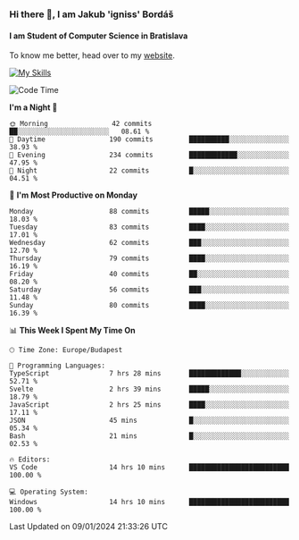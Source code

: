 ### Hi there 👋, I am Jakub 'igniss' Bordáš

#### I am Student of Computer Science in Bratislava
To know me better, head over to my [website](https://bordas.sk).

[![My Skills](https://skillicons.dev/icons?i=js,html,css,figma,svelte,java,kotlin,python,postgresql,typescript,nest,nodejs)](https://bordas.sk)


<!--START_SECTION:waka-->
![Code Time](http://img.shields.io/badge/Code%20Time-1%2C337%20hrs%2026%20mins-blue)

**I'm a Night 🦉** 

```text
🌞 Morning                42 commits          ██░░░░░░░░░░░░░░░░░░░░░░░   08.61 % 
🌆 Daytime                190 commits         ██████████░░░░░░░░░░░░░░░   38.93 % 
🌃 Evening                234 commits         ████████████░░░░░░░░░░░░░   47.95 % 
🌙 Night                  22 commits          █░░░░░░░░░░░░░░░░░░░░░░░░   04.51 % 
```
📅 **I'm Most Productive on Monday** 

```text
Monday                   88 commits          █████░░░░░░░░░░░░░░░░░░░░   18.03 % 
Tuesday                  83 commits          ████░░░░░░░░░░░░░░░░░░░░░   17.01 % 
Wednesday                62 commits          ███░░░░░░░░░░░░░░░░░░░░░░   12.70 % 
Thursday                 79 commits          ████░░░░░░░░░░░░░░░░░░░░░   16.19 % 
Friday                   40 commits          ██░░░░░░░░░░░░░░░░░░░░░░░   08.20 % 
Saturday                 56 commits          ███░░░░░░░░░░░░░░░░░░░░░░   11.48 % 
Sunday                   80 commits          ████░░░░░░░░░░░░░░░░░░░░░   16.39 % 
```


📊 **This Week I Spent My Time On** 

```text
🕑︎ Time Zone: Europe/Budapest

💬 Programming Languages: 
TypeScript               7 hrs 28 mins       █████████████░░░░░░░░░░░░   52.71 % 
Svelte                   2 hrs 39 mins       █████░░░░░░░░░░░░░░░░░░░░   18.79 % 
JavaScript               2 hrs 25 mins       ████░░░░░░░░░░░░░░░░░░░░░   17.11 % 
JSON                     45 mins             █░░░░░░░░░░░░░░░░░░░░░░░░   05.34 % 
Bash                     21 mins             █░░░░░░░░░░░░░░░░░░░░░░░░   02.53 % 

🔥 Editors: 
VS Code                  14 hrs 10 mins      █████████████████████████   100.00 % 

💻 Operating System: 
Windows                  14 hrs 10 mins      █████████████████████████   100.00 % 
```


 Last Updated on 09/01/2024 21:33:26 UTC
<!--END_SECTION:waka-->
